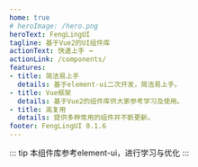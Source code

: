 ```yaml
---
home: true
# heroImage: /hero.png
heroText: FengLingUI
tagline: 基于Vue2的UI组件库
actionText: 快速上手 →
actionLink: /components/
features:
- title: 简洁易上手
  details: 基于element-ui二次开发，简洁易上手。
- title: Vue框架
  details: 基于Vue2的组件库供大家参考学习及使用。
- title: 高复用
  details: 提供多种常用的组件并不断更新。
footer: FengLingUI 0.1.6
---
```


::: tip
本组件库参考element-ui，进行学习与优化
:::
